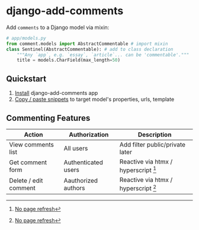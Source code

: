 # django-add-comments

Add `comments` to a Django model via mixin:

```python
# app/models.py
from comment.models import AbstractCommentable # import mixin
class Sentinel(AbstractCommentable): # add to class declaration
    """Any `app`, e.g. `essay`, `article`... can be 'commentable'."""
    title = models.CharField(max_length=50)
```

## Quickstart

1. [Install](./comments/docs/setup.md) django-add-comments app
2. [Copy / paste snippets](./comments/docs/add_comments.md) to target model's properties, urls, template

## Commenting Features

| Action                | Authorization       | Description                          |
| --------------------- | ------------------- | ------------------------------------ |
| View comments list    | All users           | Add filter public/private later      |
| Get comment form      | Authenticated users | Reactive via htmx / hyperscript [^1] |
| Delete / edit comment | Aauthorized authors | Reactive via htmx / hyperscript [^1] |

[^1]: [No page refresh](./comments/docs/frontend.md)
